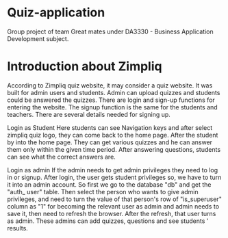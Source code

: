 # Quiz-application
Group project of team Great mates under DA3330 - Business Application Development subject.


# Introduction about Zimpliq

According to Zimpliq quiz website, it may consider a quiz website. It was built for admin users and students. Admin can upload quizzes and students could be answered the quizzes. There are login and sign-up functions for entering the website. The signup function is the same for the students and teachers. There are several details needed for signing up.

Login as Student 
Here students can see Navigation keys and after select zimpliq quiz logo, they can come back to the home page. After the student by into the home page. They can get various quizzes and he can answer them only within the given time period. After answering questions, students can see what the correct answers are.

Login as admin 
If the admin needs to get admin privileges they need to log in or signup. After login, the user gets student privileges so, we have to turn it into an admin account. So first we go to the database "db" and get the "auth_ user" table. Then select the person who wants to give admin privileges, and need to turn the value of that person's row of "is_superuser" column as "1" for becoming the relevant user as admin and admin needs to save it, then need to refresh the browser. After the refresh, that user turns as admin. These admins can add quizzes, questions and see students ' results.



